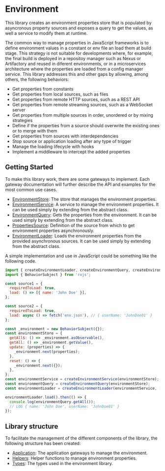# Environment

This library creates an environment properties store that is populated by asyncronous property sources and exposes a query to get the values, as well a service to modify them at runtime.

The common way to manage properties in JavaScript frameworks is to define environment values in a constant or env file an load them at build stage. This strategy is not suitable for developments where, for example, the final build is deployed in a repositoy manager such as Nexus or Artifactory and reused in diferent environments, or in a microservices architecture where the properties are loaded from a config manager service. This library addresses this and other gaps by allowing, among others, the following behaviors:

- Get properties from constants
- Get properties from local sources, such as files
- Get properties from remote HTTP sources, such as a REST API
- Get properties from remote streaming sources, such as a WebSocket server
- Get properties from multiple sources in order, unordered or by mixing strategies
- Define if the properties from a source should overwrite the existing ones or to merge with them
- Get properties from sources with interdependencies
- Stop source or application loading after any type of trigger
- Manage the loading lifecycle with hooks
- Implement a middleware to intercept the added properties

## Getting Started

To make this library work, there are some gateways to implement. Each gateway documentation will further describe the API and examples for the most common use cases.

- [EnvironmentStore](./src/lib/application/environment-store.gateway.md): The store that manages the environment properties.
- [EnvironmentService](./src/lib/application/environment-service.gateway.md): A service to manage the environment properties. It can be used simply by extending from the abstract class.
- [EnvironmentQuery](./src/lib/application/environment-query.gateway.md): Gets the properties from the environment. It can be used simply by extending from the abstract class.
- [PropertiesSource](./src/lib/application/properties-source.gateway.md): Definition of the source from which to get environment properties asynchronously.
- [EnvironmentLoader](./src/lib/application/environment-loader.gateway.md): Loads the environment properties from the provided asynchronous sources. It can be used simply by extending from the abstract class.

A simple implementation and use in JavaScript could be something like the following code.

```js
import { createEnvironmentLoader, createEnvironmentQuery, createEnvironmentService } from '@kaikokeke/environment';
import { BehaviorSubject } from 'rxjs';

const source1 = {
  requiredToLoad: true,
  load: () => [{ name: 'John Doe' }],
};

const source2 = {
  requiredToLoad: true,
  load: async () => fetch('env.json'), // { userName: 'JohnDoe01' }
};

const _environment = new BehaviorSubject({});
const environmentStore = {
  getAll$: () => _environment.asObservable(),
  getAll: () => _environment.getValue(),
  update: (properties) => {
    _environment.next(properties);
  },
  reset: () => {
    _environment.next({});
  },
};
const environmentService = createEnvironmentService(environmentStore);
const environmentQuery = createEnvironmentQuery(environmentStore);
const environmentLoader = createEnvironmentLoader(environmentService, [source1, source2]);

environmentLoader.load().then(() => {
  console.log(environmentQuery.getAll());
  // LOG { name: 'John Doe', userName: 'JohnDoe01' }
});
```

## Library structure

To facilitate the management of the different components of the library, the following structure has been created:

- [Application](./src/lib/application/README.md): The application gateways to manage the environment.
- [Helpers](./src/lib/helpers/README.md): Helper functions to manage environment properties.
- [Types](./src/lib/types/README.md): The types used in the environment library.
